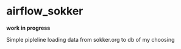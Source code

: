 # airflow_sokker

**work in progress**

Simple pipleline loading data from sokker.org to db of my choosing
